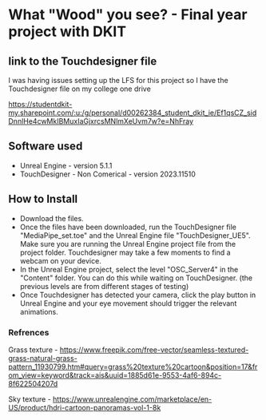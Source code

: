 # What "Wood" you see? - Final year project with DKIT

## link to the Touchdesigner file 
I was having issues setting up the LFS for this project so I have the Touchdesigner file on my college one drive 

https://studentdkit-my.sharepoint.com/:u:/g/personal/d00262384_student_dkit_ie/Ef1qsCZ_sidDnnlHe4cwMkIBMuxIaGjxrcsMNlmXeUvm7w?e=NhFray

## Software used 

* Unreal Engine - version 5.1.1
* TouchDesigner - Non Comerical - version 2023.11510

## How to Install

* Download the files. 
* Once the files have been downloaded, run the TouchDesigner file "MediaPipe_set.toe" and the Unreal Engine file "TouchDesigner_UE5". Make sure you are running the Unreal Engine project file from the project folder. Touchdesigner may take a few moments to find a webcam on your device.
* In the Unreal Engine project, select the level "OSC_Server4" in the "Content" folder. You can do this while waiting on TouchDesigner.  (the previous levels are from different stages of testing) 
* Once Touchdesigner has detected your camera, click the play button in Unreal Engine and your eye movement should trigger the relevant animations. 

### Refrences 

Grass texture - https://www.freepik.com/free-vector/seamless-textured-grass-natural-grass-pattern_11930799.htm#query=grass%20texture%20cartoon&position=17&from_view=keyword&track=ais&uuid=1885d61e-9553-4af6-894c-8f622504207d

Sky texture - https://www.unrealengine.com/marketplace/en-US/product/hdri-cartoon-panoramas-vol-1-8k



